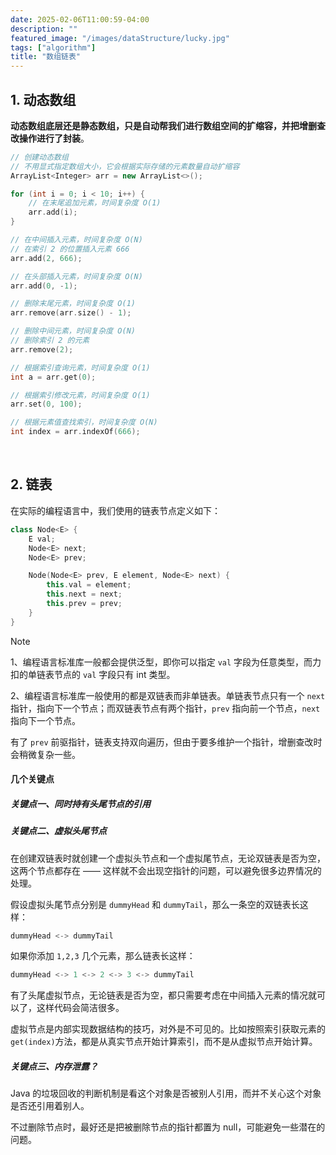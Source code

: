 ```yaml
---
date: 2025-02-06T11:00:59-04:00
description: ""
featured_image: "/images/dataStructure/lucky.jpg"
tags: ["algorithm"]
title: "数组链表"
---
```


## 1. 动态数组

**动态数组底层还是静态数组，只是自动帮我们进行数组空间的扩缩容，并把增删查改操作进行了封装**。

```c++
// 创建动态数组
// 不用显式指定数组大小，它会根据实际存储的元素数量自动扩缩容
ArrayList<Integer> arr = new ArrayList<>();

for (int i = 0; i < 10; i++) {
    // 在末尾追加元素，时间复杂度 O(1)
    arr.add(i);
}

// 在中间插入元素，时间复杂度 O(N)
// 在索引 2 的位置插入元素 666
arr.add(2, 666);

// 在头部插入元素，时间复杂度 O(N)
arr.add(0, -1);

// 删除末尾元素，时间复杂度 O(1)
arr.remove(arr.size() - 1);

// 删除中间元素，时间复杂度 O(N)
// 删除索引 2 的元素
arr.remove(2);

// 根据索引查询元素，时间复杂度 O(1)
int a = arr.get(0);

// 根据索引修改元素，时间复杂度 O(1)
arr.set(0, 100);

// 根据元素值查找索引，时间复杂度 O(N)
int index = arr.indexOf(666);
```

<!--more-->

&nbsp;

## 2. 链表

在实际的编程语言中，我们使用的链表节点定义如下：

```c++
class Node<E> {
    E val;
    Node<E> next;
    Node<E> prev;

    Node(Node<E> prev, E element, Node<E> next) {
        this.val = element;
        this.next = next;
        this.prev = prev;
    }
}
```

> [!NOTE]
>
> 1、编程语言标准库一般都会提供泛型，即你可以指定 `val` 字段为任意类型，而力扣的单链表节点的 `val` 字段只有 int 类型。
>
> 2、编程语言标准库一般使用的都是双链表而非单链表。单链表节点只有一个 `next` 指针，指向下一个节点；而双链表节点有两个指针，`prev` 指向前一个节点，`next` 指向下一个节点。
>
> 有了 `prev` 前驱指针，链表支持双向遍历，但由于要多维护一个指针，增删查改时会稍微复杂一些。



#### 几个关键点

##### 关键点一、同时持有头尾节点的引用

##### 关键点二、虚拟头尾节点

在创建双链表时就创建一个虚拟头节点和一个虚拟尾节点，无论双链表是否为空，这两个节点都存在 —— 这样就不会出现空指针的问题，可以避免很多边界情况的处理。

假设虚拟头尾节点分别是 `dummyHead` 和 `dummyTail`，那么一条空的双链表长这样：

```c++
dummyHead <-> dummyTail
```

如果你添加 `1,2,3` 几个元素，那么链表长这样：

```c++
dummyHead <-> 1 <-> 2 <-> 3 <-> dummyTail
```

有了头尾虚拟节点，无论链表是否为空，都只需要考虑在中间插入元素的情况就可以了，这样代码会简洁很多。

虚拟节点是内部实现数据结构的技巧，对外是不可见的。比如按照索引获取元素的 `get(index)`方法，都是从真实节点开始计算索引，而不是从虚拟节点开始计算。

##### 关键点三、内存泄露？

 Java 的垃圾回收的判断机制是看这个对象是否被别人引用，而并不关心这个对象是否还引用着别人。

不过删除节点时，最好还是把被删除节点的指针都置为 null，可能避免一些潜在的问题。



